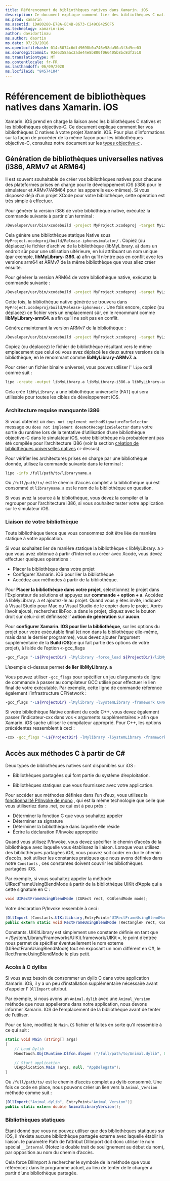 ```yaml
---
title: Référencement de bibliothèques natives dans Xamarin. iOS
description: Ce document explique comment lier des bibliothèques C natives dans une application Xamarin. iOS. Il décrit comment créer des bibliothèques natives universelles et accéder aux méthodes C à partir de C#.
ms.prod: xamarin
ms.assetid: 1DA80280-E78A-EC4B-8673-C249C8425CF5
ms.technology: xamarin-ios
author: davidortinau
ms.author: daortin
ms.date: 07/28/2016
ms.openlocfilehash: 014c5074c6dfd9698b0a746e58da50a3f3d9ee03
ms.sourcegitcommit: 93e6358aac2ade44e8b800f066405b8bc8df2510
ms.translationtype: MT
ms.contentlocale: fr-FR
ms.lasthandoff: 06/09/2020
ms.locfileid: "84574104"
---
```

# <a name="referencing-native-libraries-in-xamarinios"></a>Référencement de bibliothèques natives dans Xamarin. iOS

Xamarin. iOS prend en charge la liaison avec les bibliothèques C natives et les bibliothèques objective-C. Ce document explique comment lier vos bibliothèques C natives à votre projet Xamarin. iOS. Pour plus d’informations sur la façon de procéder de la même façon pour les bibliothèques objective-C, consultez notre document sur les [types objective-c](~/ios/platform/binding-objective-c/index.md) .

<a name="building_native"></a>

## <a name="building-universal-native-libraries-i386-armv7-and-arm64"></a>Génération de bibliothèques universelles natives (i386, ARMv7 et ARM64)

Il est souvent souhaitable de créer vos bibliothèques natives pour chacune des plateformes prises en charge pour le développement iOS (i386 pour le simulateur et ARMv7/ARM64 pour les appareils eux-mêmes). Si vous disposez déjà d’un projet XCode pour votre bibliothèque, cette opération est très simple à effectuer.

Pour générer la version i386 de votre bibliothèque native, exécutez la commande suivante à partir d’un terminal :

```bash
/Developer/usr/bin/xcodebuild -project MyProject.xcodeproj -target MyLibrary -sdk iphonesimulator -arch i386 -configuration Release clean build
```

Cela génère une bibliothèque statique Native sous `MyProject.xcodeproj/build/Release-iphonesimulator/` . Copiez (ou déplacez) le fichier d’archive de la bibliothèque (libMyLibrary. a) dans un endroit sûr pour une utilisation ultérieure, en lui attribuant un nom unique (par exemple, **libMyLibrary-i386. a**) afin qu’il n’entre pas en conflit avec les versions arm64 et ARMv7 de la même bibliothèque que vous allez créer ensuite.

Pour générer la version ARM64 de votre bibliothèque native, exécutez la commande suivante :

```bash
/Developer/usr/bin/xcodebuild -project MyProject.xcodeproj -target MyLibrary -sdk iphoneos -arch arm64 -configuration Release clean build
```

Cette fois, la bibliothèque native générée se trouvera dans `MyProject.xcodeproj/build/Release-iphoneos/` . Une fois encore, copiez (ou déplacez) ce fichier vers un emplacement sûr, en le renommant comme **libMyLibrary-arm64. a** afin qu’il ne soit pas en conflit.

Générez maintenant la version ARMv7 de la bibliothèque :

```bash
/Developer/usr/bin/xcodebuild -project MyProject.xcodeproj -target MyLibrary -sdk iphoneos -arch armv7 -configuration Release clean build
```

Copiez (ou déplacez) le fichier de bibliothèque résultant vers le même emplacement que celui où vous avez déplacé les deux autres versions de la bibliothèque, en le renommant comme **libMyLibrary-ARMv7. a**.

Pour créer un fichier binaire universel, vous pouvez utiliser l' `lipo` outil comme suit :

```bash
lipo -create -output libMyLibrary.a libMyLibrary-i386.a libMyLibrary-arm64.a libMyLibrary-armv7.a
```

Cela crée `libMyLibrary.a` une bibliothèque universelle (FAT) qui sera utilisable pour toutes les cibles de développement iOS.

### <a name="missing-required-architecture-i386"></a>Architecture requise manquante i386

Si vous obtenez un `does not implement methodSignatureForSelector` message ou `does not implement doesNotRecognizeSelector` dans votre sortie du runtime lors de la tentative d’utilisation d’une bibliothèque objective-C dans le simulateur iOS, votre bibliothèque n’a probablement pas été compilée pour l’architecture i386 (voir la section [création de bibliothèques universelles natives](#building_native) ci-dessus).

Pour vérifier les architectures prises en charge par une bibliothèque donnée, utilisez la commande suivante dans le terminal :

```bash
lipo -info /full/path/to/libraryname.a
```

Où `/full/path/to/` est le chemin d’accès complet à la bibliothèque qui est consommé et `libraryname.a` est le nom de la bibliothèque en question.

Si vous avez la source à la bibliothèque, vous devez la compiler et la regrouper pour l’architecture i386, si vous souhaitez tester votre application sur le simulateur iOS.

### <a name="linking-your-library"></a>Liaison de votre bibliothèque

Toute bibliothèque tierce que vous consommez doit être liée de manière statique à votre application. 

Si vous souhaitez lier de manière statique la bibliothèque « libMyLibrary. a » que vous avez obtenue à partir d’Internet ou créer avec Xcode, vous devez effectuer quelques opérations :

- Placer la bibliothèque dans votre projet
- Configurer Xamarin. iOS pour lier la bibliothèque
- Accédez aux méthodes à partir de la bibliothèque.

Pour **Placer la bibliothèque dans votre projet**, sélectionnez le projet dans l’Explorateur de solutions et appuyez sur **commande + option + a**. Accédez à libMyLibrary. a et ajoutez-le au projet. Quand vous y êtes invité, indiquez à Visual Studio pour Mac ou Visual Studio de le copier dans le projet. Après l’avoir ajouté, recherchez libFoo. a dans le projet, cliquez avec le bouton droit sur celui-ci et définissez l' **action de génération** sur **aucun**.

Pour **configurer Xamarin. IOS pour lier la bibliothèque**, sur les options du projet pour votre exécutable final (et non dans la bibliothèque elle-même, mais dans le dernier programme), vous devez ajouter l’argument supplémentaire de la **Build iOS**(ce qui fait partie des options de votre projet), à l’aide de l’option «-gcc_flags

```bash
-gcc_flags "-L${ProjectDir} -lMylibrary -force_load ${ProjectDir}/libMyLibrary.a"
```

L’exemple ci-dessus permet **de lier libMyLibrary. a**

Vous pouvez utiliser `-gcc_flags` pour spécifier un jeu d’arguments de ligne de commande à passer au compilateur GCC utilisé pour effectuer le lien final de votre exécutable. Par exemple, cette ligne de commande référence également l’infrastructure CFNetwork :

```bash
-gcc_flags "-L${ProjectDir} -lMylibrary -lSystemLibrary -framework CFNetwork -force_load ${ProjectDir}/libMyLibrary.a"
```

Si votre bibliothèque Native contient du code C++, vous devez également passer l’indicateur-cxx dans vos « arguments supplémentaires » afin que Xamarin. iOS sache utiliser le compilateur approprié. Pour C++, les options précédentes ressemblent à ceci :

```bash
-cxx -gcc_flags "-L${ProjectDir} -lMylibrary -lSystemLibrary -framework CFNetwork -force_load ${ProjectDir}/libMyLibrary.a"
```

<a name="Accessing_C_Methods_from_C#"></a>

## <a name="accessing-c-methods-from-c35"></a>Accès aux méthodes C à partir de C&#35;

Deux types de bibliothèques natives sont disponibles sur iOS :

- Bibliothèques partagées qui font partie du système d’exploitation.

- Bibliothèques statiques que vous fournissez avec votre application.

Pour accéder aux méthodes définies dans l’un d’eux, vous utilisez la [fonctionnalité P/Invoke de mono](https://www.mono-project.com/docs/advanced/pinvoke/) , qui est la même technologie que celle que vous utiliseriez dans .net, ce qui est à peu près :

- Déterminer la fonction C que vous souhaitez appeler
- Déterminer sa signature
- Déterminer la bibliothèque dans laquelle elle réside
- Écrire la déclaration P/Invoke appropriée

Quand vous utilisez P/Invoke, vous devez spécifier le chemin d’accès de la bibliothèque avec laquelle vous établissez la liaison. Lorsque vous utilisez des bibliothèques partagées iOS, vous pouvez soit coder en dur le chemin d’accès, soit utiliser les constantes pratiques que nous avons définies dans notre `Constants` , ces constantes doivent couvrir les bibliothèques partagées iOS.

Par exemple, si vous souhaitez appeler la méthode UIRectFrameUsingBlendMode à partir de la bibliothèque UIKit d’Apple qui a cette signature en C :

```csharp
void UIRectFrameUsingBlendMode (CGRect rect, CGBlendMode mode);
```

Votre déclaration P/Invoke ressemble à ceci :

```csharp
[DllImport (Constants.UIKitLibrary,EntryPoint="UIRectFrameUsingBlendMode")]
public extern static void RectFrameUsingBlendMode (RectangleF rect, CGBlendMode blendMode);
```

Constants. UIKitLibrary est simplement une constante définie en tant que « /System/Library/Frameworks/UIKit.framework/UIKit », le point d’entrée nous permet de spécifier éventuellement le nom externe (UIRectFramUsingBlendMode) tout en exposant un nom différent en C#, le RectFrameUsingBlendMode le plus petit.

<a name="Accessing_C_Dylibs"></a>

### <a name="accessing-c-dylibs"></a>Accès à C dylibs

Si vous avez besoin de consommer un dylib C dans votre application Xamarin. iOS, il y a un peu d’installation supplémentaire nécessaire avant d’appeler l' `DllImport` attribut.

Par exemple, si nous avons un `Animal.dylib` avec une `Animal_Version` méthode que nous appellerons dans notre application, nous devons informer Xamarin. IOS de l’emplacement de la bibliothèque avant de tenter de l’utiliser.

Pour ce faire, modifiez le `Main.CS` fichier et faites en sorte qu’il ressemble à ce qui suit :

```csharp
static void Main (string[] args)
{
    // Load Dylib
    MonoTouch.ObjCRuntime.Dlfcn.dlopen ("/full/path/to/Animal.dylib", 0);

    // Start application
    UIApplication.Main (args, null, "AppDelegate");
}
```

Où `/full/path/to/` est le chemin d’accès complet au dylib consommé. Une fois ce code en place, nous pouvons créer un lien vers la `Animal_Version` méthode comme suit :

```csharp
[DllImport("Animal.dylib", EntryPoint="Animal_Version")]
public static extern double AnimalLibraryVersion();
```

<a name="Static_Libraries"></a>

### <a name="static-libraries"></a>Bibliothèques statiques

Étant donné que vous ne pouvez utiliser que des bibliothèques statiques sur iOS, il n’existe aucune bibliothèque partagée externe avec laquelle établir la liaison. le paramètre Path de l’attribut DllImport doit donc utiliser le nom spécial `__Internal` (Notez le double trait de soulignement au début du nom), par opposition au nom du chemin d’accès.

Cela force DllImport à rechercher le symbole de la méthode que vous référencez dans le programme actuel, au lieu de tenter de le charger à partir d’une bibliothèque partagée.

